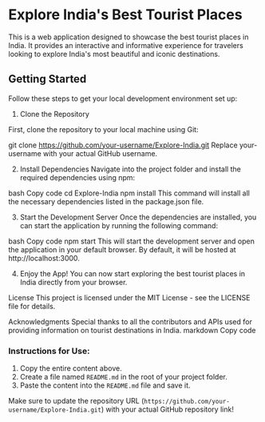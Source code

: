 # Explore India's Best Tourist Places

This is a web application designed to showcase the best tourist places in India. It provides an interactive and informative experience for travelers looking to explore India's most beautiful and iconic destinations.

## Getting Started

Follow these steps to get your local development environment set up:
1. Clone the Repository

First, clone the repository to your local machine using Git:

git clone https://github.com/your-username/Explore-India.git
Replace your-username with your actual GitHub username.

2. Install Dependencies
Navigate into the project folder and install the required dependencies using npm:

bash
Copy code
cd Explore-India
npm install
This command will install all the necessary dependencies listed in the package.json file.

3. Start the Development Server
Once the dependencies are installed, you can start the application by running the following command:

bash
Copy code
npm start
This will start the development server and open the application in your default browser. By default, it will be hosted at http://localhost:3000.

4. Enjoy the App!
You can now start exploring the best tourist places in India directly from your browser.

License
This project is licensed under the MIT License - see the LICENSE file for details.

Acknowledgments
Special thanks to all the contributors and APIs used for providing information on tourist destinations in India.
markdown
Copy code

### Instructions for Use:
1. Copy the entire content above.
2. Create a file named `README.md` in the root of your project folder.
3. Paste the content into the `README.md` file and save it.

Make sure to update the repository URL (`https://github.com/your-username/Explore-India.git`) with your actual GitHub repository link!






